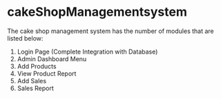 # cakeShopManagementsystem
The cake shop management system has the number of modules that are listed below:

1) Login Page (Complete Integration with Database)
2) Admin Dashboard Menu
3) Add Products
4) View Product Report
5)  Add Sales
6) Sales Report
